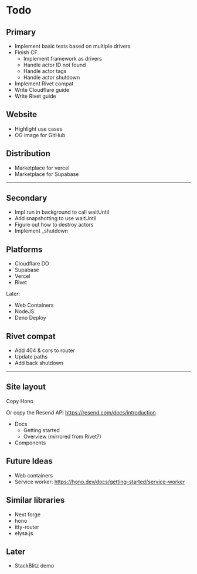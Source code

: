 # Todo

## Primary

- Implement basic tests based on multiple drivers
- Finish CF
    - Implement framework as drivers
    - Handle actor ID not found
    - Handle actor tags
    - Handle actor shutdown
- Implement Rivet compat
- Write Cloudflare guide
- Write Rivet guide

## Website

- Highlight use cases
- OG image for GitHub

## Distribution

- Marketplace for vercel
- Marketplace for Supabase

---

## Secondary

- Impl run in background to call waitUntil
- Add snapshotting to use waitUntil
- Figure out how to destroy actors
- Implement _shutdown

## Platforms

- Cloudflare DO
- Supabase
- Vercel
- Rivet

Later:

- Web Containers
- NodeJS
- Deno Deploy


## Rivet compat

- Add 404 & cors to router
- Update paths
- Add back shutdown

---

## Site layout

Copy Hono

Or copy the Resend API https://resend.com/docs/introduction

- Docs
    - Getting started
    - Overview (mirrored from Rivet?)
- Components

## Future Ideas

- Web containers
- Service worker: https://hono.dev/docs/getting-started/service-worker


## Similar libraries

- Next forge
- hono
- itty-router
- elysa.js

## Later

- StackBlitz demo

